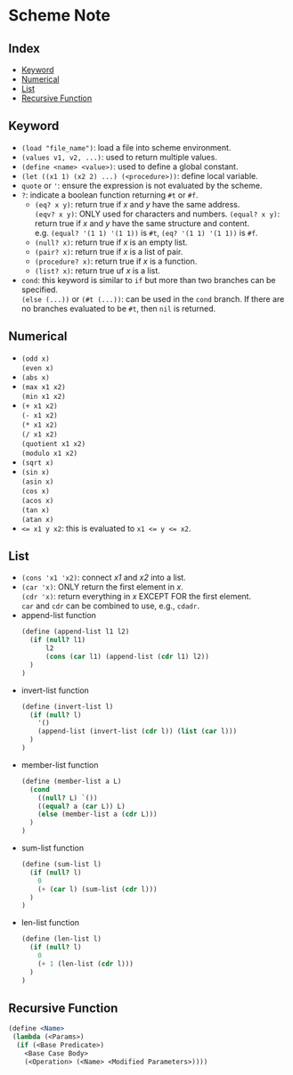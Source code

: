 # Scheme Note

## Index
* [Keyword](#Keyword)
* [Numerical](#Numerical)
* [List](#List)
* [Recursive Function](#Recursive-Function)

## Keyword
* `(load "file_name")`: load a file into scheme environment.
* `(values v1, v2, ...)`: used to return multiple values.
* `(define <name> <value>)`: used to define a global constant.
* `(let ((x1 1) (x2 2) ...) (<procedure>))`: define local variable.
* `quote` or `'`: ensure the expression is not evaluated by the scheme.
* `?`: indicate a boolean function returning `#t` or `#f`.
    * `(eq? x y)`: return true if *x* and *y* have the same address. </br>
      `(eqv? x y)`: ONLY used for characters and numbers.
      `(equal? x y)`: return true if *x* and *y* have the same structure and content. </br>
      e.g. `(equal? '(1 1) '(1 1))` is `#t`, `(eq? '(1 1) '(1 1))` is `#f`.
    * `(null? x)`: return true if *x* is an empty list.
    * `(pair? x)`: return true if *x* is a list of pair.
    * `(procedure? x)`: return true if *x* is a function.
    * `(list? x)`: return true uf *x* is a list.
* `cond`: this keyword is similar to `if` but more than two branches can be specified. </br>
  `(else (...))` or `(#t (...))`: can be used in the `cond` branch.
  If there are no branches evaluated to be `#t`, then `nil` is returned.

## Numerical
* `(odd x)` </br>
  `(even x)`
* `(abs x)` 
* `(max x1 x2)` </br>
  `(min x1 x2)`
* `(+ x1 x2)` </br>
  `(- x1 x2)` </br>
  `(* x1 x2)` </br>
  `(/ x1 x2)` </br>
  `(quotient x1 x2)` </br>
  `(modulo x1 x2)`
* `(sqrt x)` </br>
* `(sin x)` </br>
  `(asin x)` </br>
  `(cos x)` </br>
  `(acos x)` </br>
  `(tan x)` </br>
  `(atan x)`
* `<= x1 y x2`: this is evaluated to `x1 <= y <= x2`.

## List
* `(cons 'x1 'x2)`: connect *x1* and *x2* into a list.
* `(car 'x)`: ONLY return the first element in *x*. </br>
  `(cdr 'x)`: return everything in *x* EXCEPT FOR the first element. </br>
  `car` and `cdr` can be combined to use, e.g., `cdadr`.
* append-list function
  ```scheme
  (define (append-list l1 l2)
    (if (null? l1) 
        l2
        (cons (car l1) (append-list (cdr l1) l2))
    )
  )
  ```
* invert-list function
  ```scheme
  (define (invert-list l)
    (if (null? l)
      '()
      (append-list (invert-list (cdr l)) (list (car l)))
    )
  )
  ```
* member-list function
  ```scheme
  (define (member-list a L)
    (cond 
      ((null? L) `())
      ((equal? a (car L)) L)
      (else (member-list a (cdr L)))
    )
  )
  ```
* sum-list function
  ```scheme
  (define (sum-list l)
    (if (null? l)
      0
      (+ (car l) (sum-list (cdr l)))
    )
  )
  ```
* len-list function
  ```scheme
  (define (len-list l)
    (if (null? l)
      0
      (+ 1 (len-list (cdr l)))
    )
  )
  ```

## Recursive Function
```scheme
(define <Name>
 (lambda (<Params>)
  (if (<Base Predicate>)
    <Base Case Body>
    (<Operation> (<Name> <Modified Parameters>))))
```